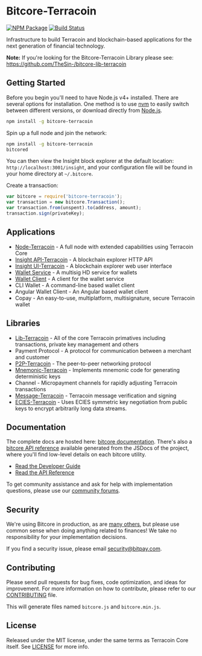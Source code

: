 # Bitcore-Terracoin

[![NPM Package](https://img.shields.io/npm/v/bitcore-terracoin.svg?style=flat-square)](https://www.npmjs.org/package/bitcore-terracoin)
[![Build Status](https://img.shields.io/travis/TheSin-/bitcore-terracoin.svg?branch=master&style=flat-square)](https://travis-ci.org/terracoin/bitcore-terracoin)

Infrastructure to build Terracoin and blockchain-based applications for the next generation of financial technology.

**Note:** If you're looking for the Bitcore-Terracoin Library please see: https://github.com/TheSin-/bitcore-lib-terracoin

## Getting Started

Before you begin you'll need to have Node.js v4+ installed. There are several options for installation. One method is to use [nvm](https://github.com/creationix/nvm) to easily switch between different versions, or download directly from [Node.js](https://nodejs.org/).

```bash
npm install -g bitcore-terracoin
```

Spin up a full node and join the network:

```bash
npm install -g bitcore-terracoin
bitcored
```

You can then view the Insight block explorer at the default location: `http://localhost:3001/insight`, and your configuration file will be found in your home directory at `~/.bitcore`.

Create a transaction:
```js
var bitcore = require('bitcore-terracoin');
var transaction = new bitcore.Transaction();
var transaction.from(unspent).to(address, amount);
transaction.sign(privateKey);
```

## Applications

- [Node-Terracoin](https://github.com/TheSin-/bitcore-node-terracoin) - A full node with extended capabilities using Terracoin Core
- [Insight API-Terracoin](https://github.com/TheSin-/insight-api-terracoin) - A blockchain explorer HTTP API
- [Insight UI-Terracoin](https://github.com/TheSin-/insight-ui-terracoin) - A blockchain explorer web user interface
- [Wallet Service](https://github.com/TheSin-/bitcore-wallet-service-terracoin) - A multisig HD service for wallets
- [Wallet Client](https://github.com/TheSin-/bitcore-wallet-client-terracoin) - A client for the wallet service
- CLI Wallet - A command-line based wallet client
- Angular Wallet Client - An Angular based wallet client
- Copay - An easy-to-use, multiplatform, multisignature, secure Terracoin wallet

## Libraries

- [Lib-Terracoin](https://github.com/TheSin-/bitcore-lib-terracoin) - All of the core Terracoin primatives including transactions, private key management and others
- Payment Protocol - A protocol for communication between a merchant and customer
- [P2P-Terracoin](https://github.com/TheSin-/bitcore-p2p-terracoin) - The peer-to-peer networking protocol
- [Mnemonic-Terracoin](https://github.com/TheSin-/bitcore-mnemonic-terracoin) - Implements mnemonic code for generating deterministic keys
- Channel - Micropayment channels for rapidly adjusting Terracoin transactions
- [Message-Terracoin](https://github.com/TheSin-/bitcore-message-terracoin) - Terracoin message verification and signing
- [ECIES-Terracoin](https://github.com/TheSin-/bitcore-ecies-terracoin) - Uses ECIES symmetric key negotiation from public keys to encrypt arbitrarily long data streams.

## Documentation

The complete docs are hosted here: [bitcore documentation](http://bitcore.io/guide/). There's also a [bitcore API reference](http://bitcore.io/api/) available generated from the JSDocs of the project, where you'll find low-level details on each bitcore utility.

- [Read the Developer Guide](http://bitcore.io/guide/)
- [Read the API Reference](http://bitcore.io/api/)

To get community assistance and ask for help with implementation questions, please use our [community forums](http://bitpaylabs.com/c/bitcore).

## Security

We're using Bitcore in production, as are [many others](http://bitcore.io#projects), but please use common sense when doing anything related to finances! We take no responsibility for your implementation decisions.

If you find a security issue, please email security@bitpay.com.

## Contributing

Please send pull requests for bug fixes, code optimization, and ideas for improvement. For more information on how to contribute, please refer to our [CONTRIBUTING](https://github.com/TheSin-/bitcore-terracoin/blob/master/CONTRIBUTING.md) file.

This will generate files named `bitcore.js` and `bitcore.min.js`.

## License

Released under the MIT license, under the same terms as Terracoin Core itself. See [LICENSE](LICENSE) for more info.
